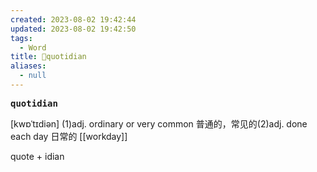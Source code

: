 ```yaml
---
created: 2023-08-02 19:42:44
updated: 2023-08-02 19:42:50
tags:
  - Word
title: 📖quotidian
aliases:
  - null
---
```


<pre><strong>quotidian</strong></pre>
[kwɒˈtɪdiən]
(1)adj. ordinary or very common 普通的，常⻅的(2)adj. done each day ⽇常的
[[workday]]

quote + idian